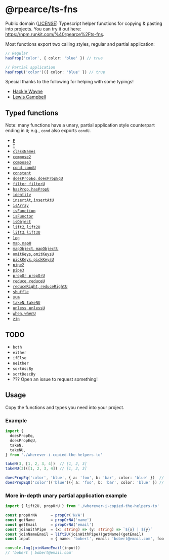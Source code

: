 # @rpearce/ts-fns

Public domain ([LICENSE](./LICENSE)) Typescript helper functions for copying &
pasting into projects. You can try it out here: https://npm.runkit.com/%40rpearce%2Fts-fns.

Most functions export two calling styles, regular and partial application:

```typescript
// Regular
hasProp('color', { color: 'blue' }) // true

// Partial application
hasPropU('color')({ color: 'blue' }) // true
```

Special thanks to the following for helping with some typings!

* [Hackle Wayne](https://github.com/hackle)
* [Lewis Campbell](https://github.com/LAC-Tech)

## Typed functions

Note: many functions have a unary, partial application style counterpart ending
in `U`; e.g., `cond` also exports `condU`.

* [`F`](./source/F.ts)
* [`T`](./source/T.ts)
* [`classNames`](./source/classNames.ts)
* [`compose2`](./source/compose2.ts)
* [`compose3`](./source/compose3.ts)
* [`cond`, `condU`](./source/cond.ts)
* [`constant`](./source/constant.ts)
* [`doesPropEq`, `doesPropEqU`](./source/doesPropEq.ts)
* [`filter`, `filterU`](./source/filter.ts)
* [`hasProp`, `hasPropU`](./source/hasProp.ts)
* [`identity`](./source/identity.ts)
* [`insertAt`, `insertAtU`](./source/insertAt.ts)
* [`isArray`](./source/isArray.ts)
* [`isFunction`](./source/isFunction.ts)
* [`isFunctor`](./source/isFunctor.ts)
* [`isObject`](./source/isObject.ts)
* [`lift2`, `lift2U`](./source/lift2.ts)
* [`lift3`, `lift3U`](./source/lift3.ts)
* [`log`](./source/log.ts)
* [`map`, `mapU`](./source/map.ts)
* [`mapObject`, `mapObjectU`](./source/mapObject.ts)
* [`omitKeys`, `omitKeysU`](./source/omitKeys.ts)
* [`pickKeys`, `pickKeysU`](./source/pickKeys.ts)
* [`pipe2`](./source/pipe2.ts)
* [`pipe3`](./source/pipe3.ts)
* [`propOr`, `propOrU`](./source/propOr.ts)
* [`reduce`, `reduceU`](./source/reduce.ts)
* [`reduceRight`, `reduceRightU`](./source/reduceRight.ts)
* [`shuffle`](./source/shuffle.ts)
* [`sum`](./source/sum.ts)
* [`takeN`, `takeNU`](./source/takeN.ts)
* [`unless`, `unlessU`](./source/unless.ts)
* [`when`, `whenU`](./source/when.ts)
* [`zip`](./source/zip.ts)

## TODO

* `both`
* `either`
* `ifElse`
* `neither`
* `sortAscBy`
* `sortDescBy`
* ??? Open an issue to request something!

## Usage

Copy the functions and types you need into your project.

### Example

```typescript
import {
  doesPropEq,
  doesPropEqU,
  takeN,
  takeNU,
} from './wherever-i-copied-the-helpers-to'

takeN(3, [1, 2, 3, 4])  // [1, 2, 3]
takeNU(3)([1, 2, 3, 4]) // [1, 2, 3]

doesPropEq('color', 'blue', { a: 'foo', b: 'bar', color: 'blue' })  // true
doesPropEqU('color')('blue')({ a: 'foo', b: 'bar', color: 'blue' }) // true
```

### More in-depth unary partial application example

```typescript
import { lift2U, propOrU } from './wherever-i-copied-the-helpers-to'

const propOrNA      = propOr('N/A')
const getName       = propOrNA('name')
const getEmail      = propOrNA('email')
const joinWithPipe  = (x: string) => (y: string) => `${x} | ${y}`
const joinNameEmail = lift2U(joinWithPipe)(getName)(getEmail)
const input         = { name: 'bobert', email: 'bobert@email.com', foo: 'bar' }

console.log(joinNameEmail(input))
// 'bobert | bobert@email.com'
```
